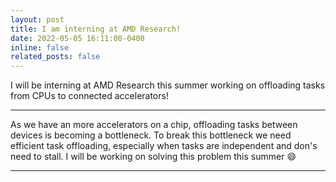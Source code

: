 ```yaml
---
layout: post
title: I am interning at AMD Research!
date: 2022-05-05 16:11:00-0400
inline: false
related_posts: false
---
```


I will be interning at AMD Research this summer working on offloading tasks from CPUs to connected accelerators!

***


As we have an more accelerators on a chip, offloading tasks between devices is becoming a bottleneck. To break this bottleneck we need efficient task offloading, especially when tasks are independent and don's need to stall. I will be working on solving this problem this summer :smile:



***



